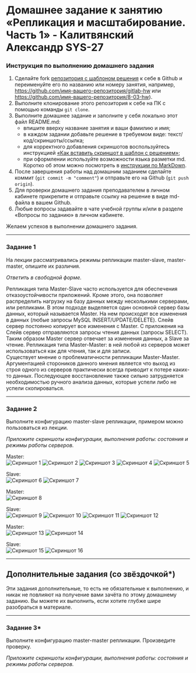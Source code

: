# Домашнее задание к занятию «Репликация и масштабирование. Часть 1» - Калитвянский Александр SYS-27

### Инструкция по выполнению домашнего задания

1. Сделайте fork [репозитория c шаблоном решения](https://github.com/netology-code/sys-pattern-homework) к себе в Github и переименуйте его по названию или номеру занятия, например, https://github.com/имя-вашего-репозитория/gitlab-hw или https://github.com/имя-вашего-репозитория/8-03-hw).
2. Выполните клонирование этого репозитория к себе на ПК с помощью команды `git clone`.
3. Выполните домашнее задание и заполните у себя локально этот файл README.md:
   - впишите вверху название занятия и ваши фамилию и имя;
   - в каждом задании добавьте решение в требуемом виде: текст/код/скриншоты/ссылка;
   - для корректного добавления скриншотов воспользуйтесь инструкцией [«Как вставить скриншот в шаблон с решением»](https://github.com/netology-code/sys-pattern-homework/blob/main/screen-instruction.md);
   - при оформлении используйте возможности языка разметки md. Коротко об этом можно посмотреть в [инструкции по MarkDown](https://github.com/netology-code/sys-pattern-homework/blob/main/md-instruction.md).
4. После завершения работы над домашним заданием сделайте коммит (`git commit -m "comment"`) и отправьте его на Github (`git push origin`).
5. Для проверки домашнего задания преподавателем в личном кабинете прикрепите и отправьте ссылку на решение в виде md-файла в вашем Github.
6. Любые вопросы задавайте в чате учебной группы и/или в разделе «Вопросы по заданию» в личном кабинете.

Желаем успехов в выполнении домашнего задания.

---

### Задание 1

На лекции рассматривались режимы репликации master-slave, master-master, опишите их различия.

*Ответить в свободной форме.*

Репликация типа Master-Slave часто используется для обеспечения отказоустойчивости приложений. Кроме этого, она позволяет распределить нагрузку на базу данных между несколькими серверами, или репликами. В этом подходе выделяется один основной сервер базы данных, который называется Master. На нем происходят все изменения в данных (любые запросы MySQL INSERT/UPDATE/DELETE). Слейв сервер постоянно копирует все изменения с Master. С приложения на Слейв сервер отправляются запросы чтения данных (запросы SELECT). Таким образом Master сервер отвечает за изменения данных, а Slave за чтение.
Репликация типа Master-Master: в ней любой из серверов может использоваться как для чтения, так и для записи.  
Существует мнение о проблематичности репликации  Master-Master. Аргументацией стороников данного мнения является что выход из строя одного из серверов практически всегда приводит к потере каких-то данных. Последующее восстановление также сильно затрудняется необходимостью ручного анализа данных, которые успели либо не успели скопироваться.

---

### Задание 2

Выполните конфигурацию master-slave репликации, примером можно пользоваться из лекции.

*Приложите скриншоты конфигурации, выполнения работы: состояния и режимы работы серверов.*

Master:  
![Скриншот 1](https://github.com/akalitvyanskiy/replication1/blob/main/img/2.png)
![Скриншот 2](https://github.com/akalitvyanskiy/replication1/blob/main/img/21.png)
![Скриншот 3](https://github.com/akalitvyanskiy/replication1/blob/main/img/22.png)
![Скриншот 4](https://github.com/akalitvyanskiy/replication1/blob/main/img/23.png)
![Скриншот 5](https://github.com/akalitvyanskiy/replication1/blob/main/img/24.png)  

Slave:  
![Скриншот 6](https://github.com/akalitvyanskiy/replication1/blob/main/img/25.png)
![Скриншот 7](https://github.com/akalitvyanskiy/replication1/blob/main/img/26.png)  

Master:  
![Скриншот 8](https://github.com/akalitvyanskiy/replication1/blob/main/img/27.png)  

Slave:  
![Скриншот 9](https://github.com/akalitvyanskiy/replication1/blob/main/img/28.png)
![Скриншот 10](https://github.com/akalitvyanskiy/replication1/blob/main/img/29.png)
![Скриншот 11](https://github.com/akalitvyanskiy/replication1/blob/main/img/291.png)
![Скриншот 12](https://github.com/akalitvyanskiy/replication1/blob/main/img/292.png)  

Master:  
![Скриншот 13](https://github.com/akalitvyanskiy/replication1/blob/main/img/293.png)
![Скриншот 14](https://github.com/akalitvyanskiy/replication1/blob/main/img/294.png)  

Slave:  
![Скриншот 15](https://github.com/akalitvyanskiy/replication1/blob/main/img/295.png)
![Скриншот 16](https://github.com/akalitvyanskiy/replication1/blob/main/img/296.png)  

---

## Дополнительные задания (со звёздочкой*)
Эти задания дополнительные, то есть не обязательные к выполнению, и никак не повлияют на получение вами зачёта по этому домашнему заданию. Вы можете их выполнить, если хотите глубже шире разобраться в материале.

---

### Задание 3* 

Выполните конфигурацию master-master репликации. Произведите проверку.

*Приложите скриншоты конфигурации, выполнения работы: состояния и режимы работы серверов.*

